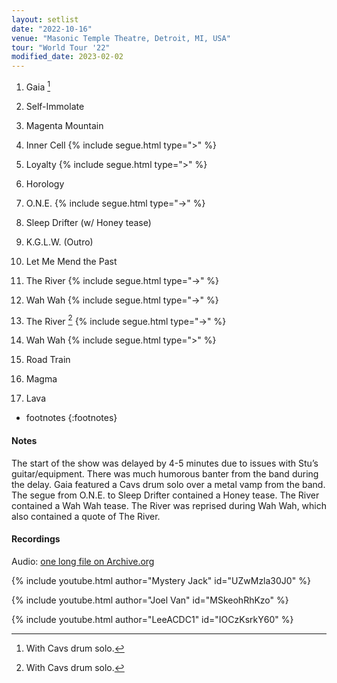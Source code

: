 ```yaml
---
layout: setlist
date: "2022-10-16"
venue: "Masonic Temple Theatre, Detroit, MI, USA"
tour: "World Tour '22"
modified_date: 2023-02-02
---
```



 1. Gaia
    [^1]

 2. Self-Immolate

 3. Magenta Mountain

 4. Inner Cell
    {% include segue.html type=">" %}

 5. Loyalty
    {% include segue.html type=">" %}

 6. Horology

 7. O.N.E.
    {% include segue.html type="->" %}

 8. Sleep Drifter
    (w/ Honey tease)

 9. K.G.L.W. (Outro)

10. Let Me Mend the Past

11. The River
    {% include segue.html type="->" %}

12. Wah Wah
    {% include segue.html type="->" %}

13. The River
    [^1]
    {% include segue.html type="->" %}

14. Wah Wah
    {% include segue.html type=">" %}

15. Road Train

16. Magma

17. Lava

<!--snippet-->
* footnotes
{:footnotes}
[^1]: With Cavs drum solo.
[^2]: Reprise.

#### Notes

The start of the show was delayed by 4-5 minutes due to issues with Stu’s guitar/equipment.  There was much humorous banter from the band during the delay. Gaia featured a Cavs drum solo over a metal vamp from the band. The segue from O.N.E. to Sleep Drifter contained a Honey tease. The River contained a Wah Wah tease. The River was reprised during Wah Wah, which also contained a quote of The River.

#### Recordings

Audio: [one long file on Archive.org](https://archive.org/details/kglw2022-10-16)

{% include youtube.html author="Mystery Jack" id="UZwMzla30J0" %}

{% include youtube.html author="Joel Van" id="MSkeohRhKzo" %}

{% include youtube.html author="LeeACDC1" id="IOCzKsrkY60" %}
